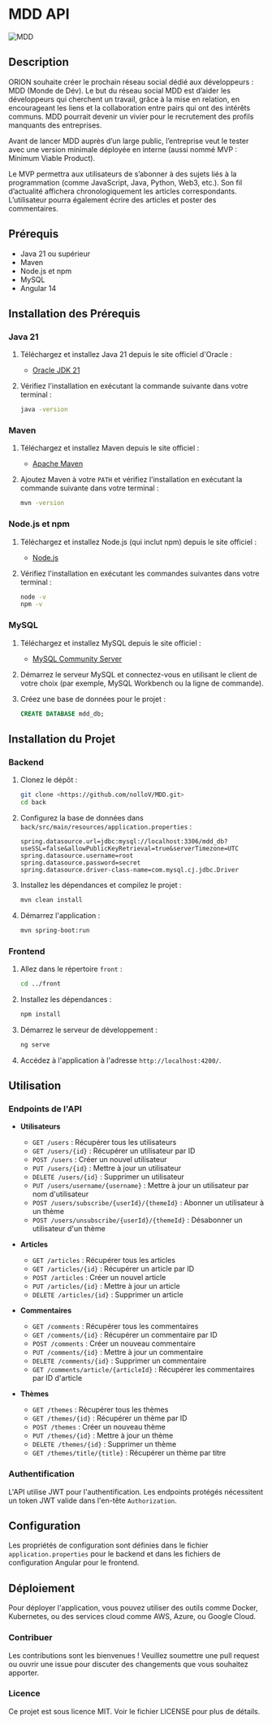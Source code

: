 # MDD API
![MDD](./front/src/assets/logo_p6.png)

## Description
ORION souhaite créer le prochain réseau social dédié aux développeurs : MDD (Monde de Dév). Le but du réseau social MDD est d’aider les développeurs qui cherchent un travail, grâce à la mise en relation, en encourageant les liens et la collaboration entre pairs qui ont des intérêts communs. MDD pourrait devenir un vivier pour le recrutement des profils manquants des entreprises.

Avant de lancer MDD auprès d’un large public, l’entreprise veut le tester avec une version minimale déployée en interne (aussi nommé MVP : Minimum Viable Product).

Le MVP permettra aux utilisateurs de s’abonner à des sujets liés à la programmation (comme JavaScript, Java, Python, Web3, etc.). Son fil d’actualité affichera chronologiquement les articles correspondants. L’utilisateur pourra également écrire des articles et poster des commentaires.

## Prérequis

- Java 21 ou supérieur
- Maven
- Node.js et npm
- MySQL
- Angular 14

## Installation des Prérequis

### Java 21

1. Téléchargez et installez Java 21 depuis le site officiel d'Oracle :
    - [Oracle JDK 21](https://www.oracle.com/java/technologies/javase-jdk21-downloads.html)

2. Vérifiez l'installation en exécutant la commande suivante dans votre terminal :
    ```bash
    java -version
    ```

### Maven

1. Téléchargez et installez Maven depuis le site officiel :
    - [Apache Maven](https://maven.apache.org/download.cgi)

2. Ajoutez Maven à votre `PATH` et vérifiez l'installation en exécutant la commande suivante dans votre terminal :
    ```bash
    mvn -version
    ```

### Node.js et npm

1. Téléchargez et installez Node.js (qui inclut npm) depuis le site officiel :
    - [Node.js](https://nodejs.org/)

2. Vérifiez l'installation en exécutant les commandes suivantes dans votre terminal :
    ```bash
    node -v
    npm -v
    ```

### MySQL

1. Téléchargez et installez MySQL depuis le site officiel :
    - [MySQL Community Server](https://dev.mysql.com/downloads/mysql/)

2. Démarrez le serveur MySQL et connectez-vous en utilisant le client de votre choix (par exemple, MySQL Workbench ou la ligne de commande).

3. Créez une base de données pour le projet :
    ```sql
    CREATE DATABASE mdd_db;
    ```

## Installation du Projet

### Backend

1. Clonez le dépôt :
    ```bash
    git clone <https://github.com/nolloV/MDD.git>
    cd back
    ```

2. Configurez la base de données dans `back/src/main/resources/application.properties` :
    ```properties
    spring.datasource.url=jdbc:mysql://localhost:3306/mdd_db?useSSL=false&allowPublicKeyRetrieval=true&serverTimezone=UTC
    spring.datasource.username=root
    spring.datasource.password=secret
    spring.datasource.driver-class-name=com.mysql.cj.jdbc.Driver
    ```

3. Installez les dépendances et compilez le projet :
    ```bash
    mvn clean install
    ```

4. Démarrez l'application :
    ```bash
    mvn spring-boot:run
    ```

### Frontend

1. Allez dans le répertoire `front` :
    ```bash
    cd ../front
    ```

2. Installez les dépendances :
    ```bash
    npm install
    ```

3. Démarrez le serveur de développement :
    ```bash
    ng serve
    ```

4. Accédez à l'application à l'adresse `http://localhost:4200/`.

## Utilisation

### Endpoints de l'API

- **Utilisateurs**
  - `GET /users` : Récupérer tous les utilisateurs
  - `GET /users/{id}` : Récupérer un utilisateur par ID
  - `POST /users` : Créer un nouvel utilisateur
  - `PUT /users/{id}` : Mettre à jour un utilisateur
  - `DELETE /users/{id}` : Supprimer un utilisateur
  - `PUT /users/username/{username}` : Mettre à jour un utilisateur par nom d'utilisateur
  - `POST /users/subscribe/{userId}/{themeId}` : Abonner un utilisateur à un thème
  - `POST /users/unsubscribe/{userId}/{themeId}` : Désabonner un utilisateur d'un thème

- **Articles**
  - `GET /articles` : Récupérer tous les articles
  - `GET /articles/{id}` : Récupérer un article par ID
  - `POST /articles` : Créer un nouvel article
  - `PUT /articles/{id}` : Mettre à jour un article
  - `DELETE /articles/{id}` : Supprimer un article

- **Commentaires**
  - `GET /comments` : Récupérer tous les commentaires
  - `GET /comments/{id}` : Récupérer un commentaire par ID
  - `POST /comments` : Créer un nouveau commentaire
  - `PUT /comments/{id}` : Mettre à jour un commentaire
  - `DELETE /comments/{id}` : Supprimer un commentaire
  - `GET /comments/article/{articleId}` : Récupérer les commentaires par ID d'article

- **Thèmes**
  - `GET /themes` : Récupérer tous les thèmes
  - `GET /themes/{id}` : Récupérer un thème par ID
  - `POST /themes` : Créer un nouveau thème
  - `PUT /themes/{id}` : Mettre à jour un thème
  - `DELETE /themes/{id}` : Supprimer un thème
  - `GET /themes/title/{title}` : Récupérer un thème par titre

### Authentification

L'API utilise JWT pour l'authentification. Les endpoints protégés nécessitent un token JWT valide dans l'en-tête `Authorization`.

## Configuration

Les propriétés de configuration sont définies dans le fichier `application.properties` pour le backend et dans les fichiers de configuration Angular pour le frontend.

## Déploiement

Pour déployer l'application, vous pouvez utiliser des outils comme Docker, Kubernetes, ou des services cloud comme AWS, Azure, ou Google Cloud.

### Contribuer
Les contributions sont les bienvenues ! Veuillez soumettre une pull request ou ouvrir une issue pour discuter des changements que vous souhaitez apporter.

### Licence
Ce projet est sous licence MIT. Voir le fichier LICENSE pour plus de détails.